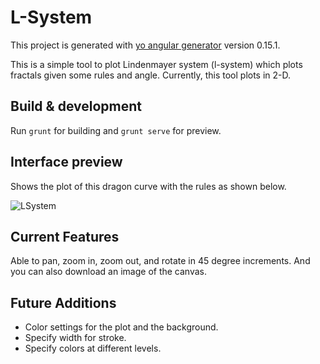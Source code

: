 # L-System

This project is generated with [yo angular generator](https://github.com/yeoman/generator-angular)
version 0.15.1.

This is a simple tool to plot Lindenmayer system (l-system) which plots fractals given some rules and angle. Currently, this tool plots in 2-D.


## Build & development

Run `grunt` for building and `grunt serve` for preview.

## Interface preview

Shows the plot of this dragon curve with the rules as shown below.

![LSystem](https://dl.dropboxusercontent.com/s/fh5wlhec66c05iz/LSystem.png?dl=0)

## Current Features

Able to pan, zoom in, zoom out, and rotate in 45 degree increments. And you can also download an image of the canvas.

## Future Additions

- Color settings for the plot and the background.
- Specify width for stroke.
- Specify colors at different levels.
